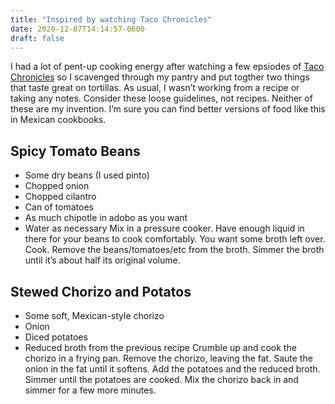 ```yaml
---
title: "Inspired by watching Taco Chronicles"
date: 2020-12-07T14:14:57-0600
draft: false
---
```


I had a lot of pent-up cooking energy after watching a few epsiodes of [Taco Chronicles](https://en.wikipedia.org/wiki/Taco_Chronicles) so I scavenged through my pantry and put togther two things that taste great on tortillas. As usual, I wasn’t working from a recipe or taking any notes. Consider these loose guidelines, not recipes. Neither of these are my invention. I’m sure you can find better versions of food like this in Mexican cookbooks.
## Spicy Tomato Beans
*   Some dry beans (I used pinto)
*   Chopped onion
*   Chopped cilantro
*   Can of tomatoes
*   As much chipotle in adobo as you want
*   Water as necessary
Mix in a pressure cooker. Have enough liquid in there for your beans to cook comfortably. You want some broth left over. Cook. Remove the beans/tomatoes/etc from the broth. Simmer the broth until it’s about half its original volume.
## Stewed Chorizo and Potatos
*   Some soft, Mexican-style chorizo
*   Onion
*   Diced potatoes
*   Reduced broth from the previous recipe
Crumble up and cook the chorizo in a frying pan. Remove the chorizo, leaving the fat. Saute the onion in the fat until it softens. Add the potatoes and the reduced broth. Simmer until the potatoes are cooked. Mix the chorizo back in and simmer for a few more minutes.
